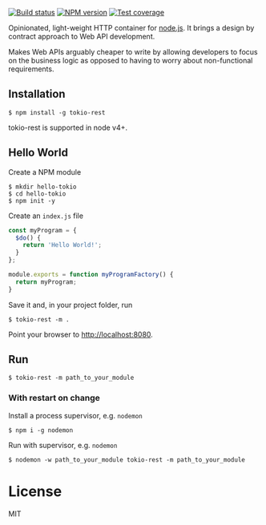   [![Build status][travis-image]][travis-url]
  [![NPM version][npm-image]][npm-url]
  [![Test coverage][coveralls-image]][coveralls-url]

  Opinionated, light-weight HTTP container for [node.js](https://nodejs.org/).
  It brings a design by contract approach to Web API development. 
  
  Makes Web APIs arguably cheaper to write by allowing developers to focus on 
  the business logic as opposed to having to worry about non-functional requirements.

## Installation

```
$ npm install -g tokio-rest
```

  tokio-rest is supported in node v4+.

## Hello World

Create a NPM module

```
$ mkdir hello-tokio
$ cd hello-tokio
$ npm init -y
```

Create an `index.js` file 

```js
const myProgram = {
  $do() {
    return 'Hello World!';
  }
};

module.exports = function myProgramFactory() {
  return myProgram;
}
```

Save it and, in your project folder, run

```
$ tokio-rest -m .
```

Point your browser to [http://localhost:8080](http://localhost:8080).


## Run

```
$ tokio-rest -m path_to_your_module
```

### With restart on change

Install a process supervisor, e.g. `nodemon`

```
$ npm i -g nodemon
```

Run with supervisor, e.g. `nodemon`

```
$ nodemon -w path_to_your_module tokio-rest -m path_to_your_module
```

# License

  MIT

[npm-image]: https://img.shields.io/npm/v/tokio-rest.svg?style=flat
[npm-url]: https://www.npmjs.com/package/tokio-rest
[travis-image]: https://travis-ci.org/jorgemsrs/tokio-rest.svg?branch=master
[travis-url]: https://travis-ci.org/jorgemsrs/tokio-rest
[coveralls-image]: https://coveralls.io/repos/github/jorgemsrs/tokio-rest/badge.svg?branch=master
[coveralls-url]: https://coveralls.io/github/jorgemsrs/tokio-rest?branch=master
